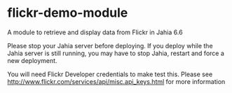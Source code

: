 flickr-demo-module
==================

A module to retrieve and display data from Flickr in Jahia 6.6

Please stop your Jahia server before deploying. If you deploy while the Jahia server is still running, 
you may have to stop Jahia, restart and force a new deployment.

You will need Flickr Developer credentials to make test this. Please see http://www.flickr.com/services/api/misc.api_keys.html for more information
